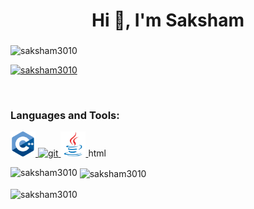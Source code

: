 <h1 align="center">Hi 👋, I'm Saksham</h1>
<h3 align="center"></h3>

<p align="left"> <img src="https://komarev.com/ghpvc/?username=saksham3010&label=Profile%20views&color=0e75b6&style=flat" alt="saksham3010" /> </p>

<p align="left"> <a href="https://github.com/ryo-ma/github-profile-trophy"><img src="https://github-profile-trophy.vercel.app/?username=saksham3010" alt="saksham3010" /></a> </p>

<p align="left"> <a href="https://twitter.com/" target="blank"><img src="https://img.shields.io/twitter/follow/?logo=twitter&style=for-the-badge" alt="" /></a> </p>


<h3 align="left">Languages and Tools:</h3>
<p align="left"> <a href="https://www.w3schools.com/cpp/" target="_blank" rel="noreferrer"> <img src="https://raw.githubusercontent.com/devicons/devicon/master/icons/cplusplus/cplusplus-original.svg" alt="cplusplus" width="40" height="40"/> </a> <a href="https://git-scm.com/" target="_blank" rel="noreferrer"> <img src="https://www.vectorlogo.zone/logos/git-scm/git-scm-icon.svg" alt="git" width="40" height="40"/> </a> <a href="https://www.java.com" target="_blank" rel="noreferrer"> <img src="https://raw.githubusercontent.com/devicons/devicon/master/icons/java/java-original.svg" alt="java" width="40" height="40"/> </a> html</p>

<p><img align="left" src="https://github-readme-stats.vercel.app/api/top-langs?username=saksham3010&show_icons=true&locale=en&layout=compact" alt="saksham3010" /></p>

<p>&nbsp;<img align="center" src="https://github-readme-stats.vercel.app/api?username=saksham3010&show_icons=true&locale=en" alt="saksham3010" /></p>

<p><img align="center" src="https://github-readme-streak-stats.herokuapp.com/?user=saksham3010&" alt="saksham3010" /></p>
